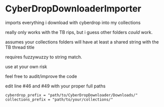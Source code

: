 # CyberDropDownloaderImporter
imports everything i download with cyberdrop into my collections

really only works with the TB rips, but i guess other folders *could* work.

assumes your collections folders will have at least a shared string with the TB thread title

requires fuzzywuzzy to string match.

use at your own risk

feel free to audit/improve the code


edit line #46 and #49 with your proper full paths

    cyberdrop_prefix = "path/to/CyberDropDownloader/Downloads/"
    collections_prefix = "path/to/your/collections/"
